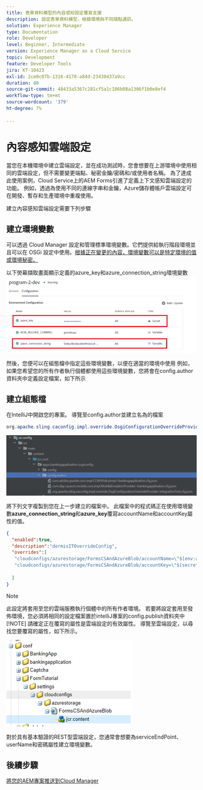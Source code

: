 ```yaml
---
title: 表單資料模型的內容感知設定覆寫支援
description: 設定表單資料模型，根據環境與不同端點通訊。
solution: Experience Manager
type: Documentation
role: Developer
level: Beginner, Intermediate
version: Experience Manager as a Cloud Service
topic: Development
feature: Developer Tools
jira: KT-10423
exl-id: 2ce0c07b-1316-4170-a84d-23430437a9cc
duration: 80
source-git-commit: 48433a5367c281cf5a1c106b08a1306f1b0e8ef4
workflow-type: tm+mt
source-wordcount: '379'
ht-degree: 7%

---
```


# 內容感知雲端設定

當您在本機環境中建立雲端設定，並在成功測試時，您會想要在上游環境中使用相同的雲端設定，但不需要變更端點、秘密金鑰/密碼和/或使用者名稱。 為了達成此使用案例，Cloud Service上的AEM Forms引進了定義上下文感知雲端設定的功能。
例如，透過為使用不同的連線字串和金鑰，Azure儲存體帳戶雲端設定可在開發、暫存和生產環境中重複使用。

建立內容感知雲端設定需要下列步驟

## 建立環境變數

可以透過 Cloud Manager 設定和管理標準環境變數。它們提供給執行階段環境並且可以在 OSGi 設定中使用。[根據正在變更的內容，環境變數可以是特定環境的值或環境秘密。](https://experienceleague.adobe.com/docs/experience-manager-cloud-service/content/implementing/using-cloud-manager/environment-variables.html?lang=en)



以下熒幕擷取畫面顯示定義的azure_key和azure_connection_string環境變數
![environment_variables](assets/environment-variables.png)

然後，您便可以在組態檔中指定這些環境變數，以便在適當的環境中使用
例如，如果您希望您的所有作者執行個體都使用這些環境變數，您將會在config.author資料夾中定義設定檔案，如下所示

## 建立組態檔

在IntelliJ中開啟您的專案。 導覽至config.author並建立名為的檔案

```java
org.apache.sling.caconfig.impl.override.OsgiConfigurationOverrideProvider-integrationTest.cfg.json
```

![config.author](assets/config-author.png)

將下列文字複製到您在上一步建立的檔案中。 此檔案中的程式碼正在使用環境變數&#x200B;**azure_connection_string**&#x200B;和&#x200B;**azure_key**&#x200B;覆寫accountName和accountKey屬性的值。

```json
{
  "enabled":true,
  "description":"dermisITOverrideConfig",
  "overrides":[
   "cloudconfigs/azurestorage/FormsCSAndAzureBlob/accountName=\"$[env:azure_connection_string]\"",
   "cloudconfigs/azurestorage/FormsCSAndAzureBlob/accountKey=\"$[secret:azure_key]\""

  ]
}
```

>[!NOTE]
>
>此設定將套用至您的雲端服務執行個體中的所有作者環境。 若要將設定套用至發佈環境，您必須將相同的設定檔案置於intelliJ專案的config.publish資料夾中
>[!NOTE]
> 請確定正在覆寫的屬性是雲端設定的有效屬性。 導覽至雲端設定，以尋找您要覆寫的屬性，如下所示。

![雲端設定屬性](assets/cloud-config-properties.png)

對於具有基本驗證的REST型雲端設定，您通常會想要為serviceEndPoint、userName和密碼屬性建立環境變數。

## 後續步驟

[將您的AEM專案推送到Cloud Manager](./push-project-to-cloud-manager-git.md)
